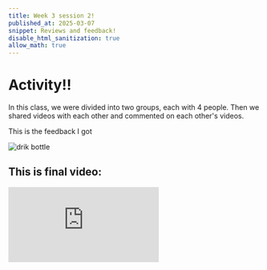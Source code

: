 ```yaml
---
title: Week 3 session 2!
published_at: 2025-03-07
snippet: Reviews and feedback!
disable_html_sanitization: true
allow_math: true
---
```


# Activity!!

In this class, we were divided into two groups, each with 4 people. Then we shared videos with each other and commented on each other's videos.


This is the feedback I got

![drik bottle](week1/feedback.png)

## This is final video:

<iframe id="Walking and Hiking" src="https://www.youtube.com/embed/GoJoC7V4vzY?si=-_Wd8YgqBVc5_r0h" title="introduction" frameborder="0" allow="accelerometer; autoplay; clipboard-write; encrypted-media; gyroscope; picture-in-picture; web-share" referrerpolicy="strict-origin-when-cross-origin" allowfullscreen></iframe>

<script type="module">

    console.log (`hello world! 🚀`)

    const iframe  = document.getElementById (`Walking and Hiking`)
    iframe.width  = iframe.parentNode.scrollWidth
    iframe.height = iframe.width * 9 / 16

</script>











